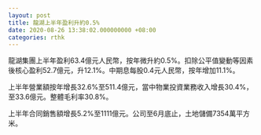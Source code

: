 ```yaml
---
layout: post
title: 龍湖上半年盈利升約0.5%
date: 2020-08-26 13:38:02.000000000 +08:00
categories: rthk
---
```


龍湖集團上半年盈利63.4億元人民幣，按年微升約0.5%。扣除公平值變動等因素後核心盈利52.7億元，升12.1%。中期息每股0.4元人民幣，按年增加11.1%。

上半年營業額按年增長32.6%至511.4億元，當中物業投資業務收入增長30.4%，至33.6億元。整體毛利率30.8%。

上半年合同銷售額增長5.2%至1111億元。公司至6月底止，土地儲備7354萬平方米。
